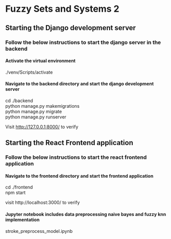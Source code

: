 # Fuzzy Sets and Systems 2

## Starting the Django development server

### Follow the below instructions to start the django server in the backend
#### Activate the virtual environment
./venv/Scripts/activate

#### Navigate to the backend directory and start the django development server
cd ./backend <br />
python manage.py makemigrations <br />
python manage.py migrate <br />
python manage.py runserver <br />

Visit http://127.0.0.1:8000/ to verify

## Starting the React Frontend application

### Follow the below instructions to start the react frontend application

#### Navigate to the frontend directory and start the frontend application
cd ./frontend <br />
npm start

visit http://localhost:3000/ to verify

#### Jupyter notebook includes data preprocessing naive bayes and fuzzy knn implementation

stroke_preprocess_model.ipynb 


